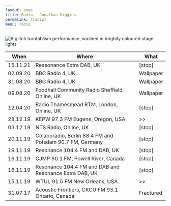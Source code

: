 ```yaml
---
layout: page
title: Radio - Jonathan Higgins
permalink: /radio/
menu: radio
---
```

<img
  sizes="(min-width: 56em) 800px, 90vw"
  srcset="/media/images/gigs_400.jpg 400w,
          /media/images/gigs_600.jpg 600w,
          /media/images/gigs.jpg 800w"
  alt="A glitch turntablism performance, washed in brightly coloured stage lights">


| When | Where | What |
| --- | --- | --- |
|15.11.21| Reasonance Extra DAB, UK | [stop] |
|02.09.20| BBC Radio 4, UK | Wallpaper |
|31.08.20| BBC Radio 4, UK | Wallpaper |
|09.08.20| Foodhall Community Radio Sheffield, Online, UK| Wallpaper |
|12.04.20| Radio Thamesmead RTM, London, Online, UK | [stop] |
|28.12.19| KEPW 97.3 FM Eugene, Oregon, USA | >> |
|03.12.19| NTS Radio, Online, UK | [stop] |
|20.11.19| Colaboradio, Berlin 88.4 FM and Potsdam 90.7 FM, Germany | [stop] |
|19.11.19| Resonance 104.4 FM and DAB, UK | [stop] |
|16.11.19| CJMP 90.1 FM, Powell River, Canada | [stop] |
|16.11.19| Resonance 104.4 FM and DAB and Resonance Extra DAB, UK | [stop] |
|15.11.19| WTUL 91.5 FM New Orleans, USA | >> |
|31.07.17| Acoustic Frontiers, CKCU FM 93.1 Ontario, Canada | Fractured |